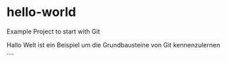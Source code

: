 # hello-world
Example Project to start with Git


Hallo Welt ist ein Beispiel um die Grundbausteine von Git kennenzulernen ....
